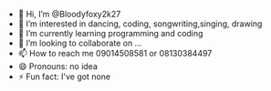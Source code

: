 - 👋 Hi, I’m @Bloodyfoxy2k27
- 👀 I’m interested in dancing, coding, songwriting,singing, drawing
- 🌱 I’m currently learning programming and coding
- 💞️ I’m looking to collaborate on ...
- 📫 How to reach me 09014508581 or 08130384497
- 😄 Pronouns: no idea
- ⚡ Fun fact: I've got none

<!---
Bloodyfoxy2k27/Bloodyfoxy2k27 is a ✨ special ✨ repository because its `README.md` (this file) appears on your GitHub profile.
You can click the Preview link to take a look at your changes.
--->
